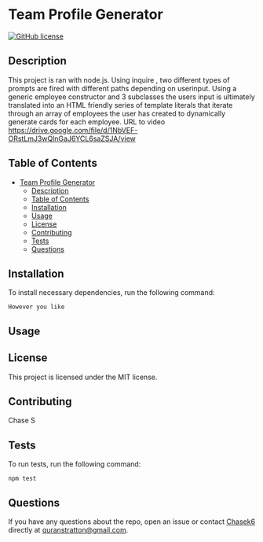 
# Team Profile Generator
[![GitHub license](https://img.shields.io/badge/license-MIT-blue.svg)](https://github.com/Chasek6/team-profile-generator)
## Description
This project is ran with node.js. Using inquire , two different types of prompts are fired with different paths depending on userinput. Using a generic employee constructor and 3 subclasses the users input is ultimately translated into an HTML friendly series of template literals that iterate through an array of employees the user has created to dynamically generate cards for each employee.  URL to video https://drive.google.com/file/d/1NbVEF-ORstLmJ3wQlnGaJ6YCL6saZSJA/view
## Table of Contents 
- [Team Profile Generator](#team-profile-generator)
  - [Description](#description)
  - [Table of Contents](#table-of-contents)
  - [Installation](#installation)
  - [Usage](#usage)
  - [License](#license)
  - [Contributing](#contributing)
  - [Tests](#tests)
  - [Questions](#questions)
## Installation
To install necessary dependencies, run the following command:
```
However you like
```
## Usage

## License
This project is licensed under the MIT license.
  
## Contributing
Chase S
## Tests
To run tests, run the following command:
```
npm test
```
## Questions
If you have any questions about the repo, open an issue or contact [Chasek6](undefined) directly at quranstratton@gmail.com.
